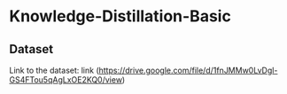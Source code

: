 # Knowledge-Distillation-Basic

## Dataset
Link to the dataset: link (https://drive.google.com/file/d/1fnJMMw0LvDgl-GS4FTou5qAgLxOE2KQ0/view)